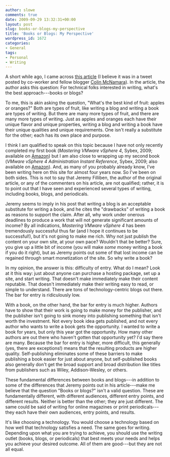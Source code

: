 ```yaml
---
author: slowe
comments: true
date: 2009-09-29 13:32:31+00:00
layout: post
slug: books-or-blogs-my-perspective
title: 'Books or Blogs: My Perspective'
wordpress_id: 1672
categories:
- General
tags:
- Personal
- Writing
---
```


A short while ago, I came across [this article](http://www.jeremyfilliben.com/2009/09/technical-writing-books-or-blogs.html) (I believe it was in a tweet posted by co-worker and fellow blogger [Colin McNamara](http://www.colinmcnamara.com/)). In the article, the author asks this question: For technical folks interested in writing, what's the best approach---books or blogs?

To me, this is akin asking the question, "What's the best kind of fruit: apples or oranges?" Both are types of fruit, like writing a blog and writing a book are types of writing. But there are many more types of fruit, and there are many more types of writing. Just as apples and oranges each have their unique flavor and unique properties, writing a blog and writing a book have their unique qualities and unique requirements. One isn't really a substitute for the other; each has its own place and purpose.

I think I am qualified to speak on this topic because I have not only recently completed my first book (_Mastering VMware vSphere 4_, Sybex, 2009; available on [Amazon](http://www.amazon.com/Mastering-VMware-vSphere-Computer-Tech/dp/0470481382)) but I am also close to wrapping up my second book (_VMware vSphere 4 Administration Instant Reference_, Sybex, 2009; also available on [Amazon](http://www.amazon.com/VMware-vSphere-Administration-Instant-Reference/dp/0470520728)). And, as many of you probably already know, I've been writing here on this site for almost four years now. So I've been on both sides. This is not to say that Jeremy Filliben, the author of the original article, or any of the commenters on his article, are not qualified; rather, it is to point out that I have seen and experienced several types of writing, including books, blogs, and periodicals.

Jeremy seems to imply in his post that writing a blog is an acceptable substitute for writing a book, and he cites the "drawbacks" of writing a book as reasons to support the claim. After all, why work under onerous deadlines to produce a work that will not generate significant amounts of income? By all indications, _Mastering VMware vSphere 4_ has been tremendously successful thus far (and I hope it continues to be successful!), but it's not going to make me rich. Why not just publish the content on your own site, at your own pace? Wouldn't that be better? Sure, you give up a little bit of income (you will make _some_ money writing a book if you do it right), but as Jeremy points out some of that lost income can be regained through smart monetization of the site. So why write a book?

In my opinion, the answer is this: difficulty of entry. What do I mean? Look at it this way: just about anyone can purchase a hosting package, set up a site, and start writing. That doesn't make immediately make their content reputable. That doesn't immediately make their writing easy to read, or simple to understand. There are tons of technology-centric blogs out there. The bar for entry is ridiculously low.

With a book, on the other hand, the bar for entry is much higher. Authors have to show that their work is going to make money for the publisher, and the publisher isn't going to sink money into publishing something that isn't worth the investment. Not every book idea gets published, and not every author who wants to write a book gets the opportunity. I wanted to write a book for years, but only this year got the opportunity. How many other authors are out there who haven't gotten that opportunity yet? I'd say there are many. Because the bar for entry is higher, more difficult, this generally (yes, there are exceptions!) means that the resulting products are higher quality. Self-publishing eliminates some of these barriers to make publishing a book easier for just about anyone, but self-published books also generally don't get the broad support and broad distribution like titles from publishers such as Wiley, Addison-Wesley, or others.

These fundamental differences between books and blogs---in addition to some of the differences that Jeremy points out in his article---make me believe that the question "Books or blogs?" isn't a valid question. These are fundamentally different, with different audiences, different entry points, and different results. Neither is better than the other; they are just different. The same could be said of writing for online magazines or print periodicals---they each have their own audiences, entry points, and results.

It's like choosing a technology. You would choose a technology based on how well that technology satisfies a need. The same goes for writing. Depending upon what you are trying to achieve, you should use the writing outlet (books, blogs, or periodicals) that best meets your needs and helps you achieve your desired outcome. All of them are good---but they are not all equal.
